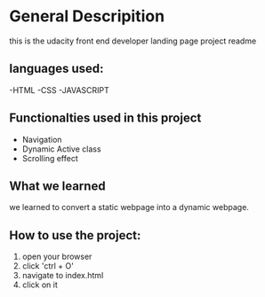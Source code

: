 # General Descripition

this is the udacity front end developer landing page project readme

## languages used:

-HTML
-CSS
-JAVASCRIPT

## Functionalties used in this project

- Navigation
- Dynamic Active class
- Scrolling effect

## What we learned

we learned to convert a static webpage into a dynamic webpage.

## How to use the project:

1. open your browser
2. click 'ctrl + O'
3. navigate to index.html
4. click on it
